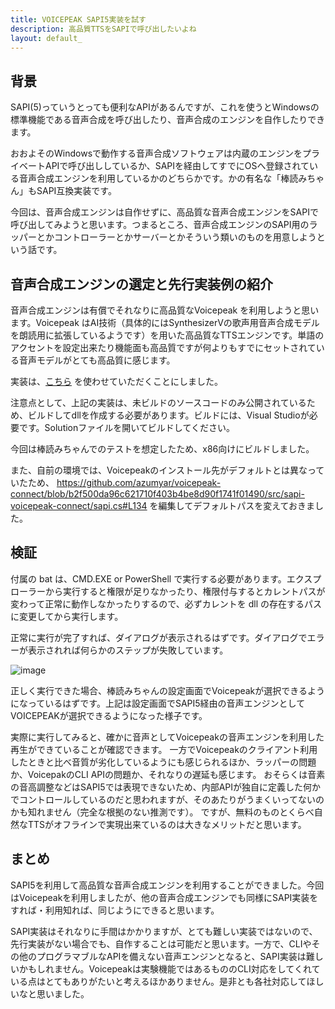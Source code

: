 ```yaml
---
title: VOICEPEAK SAPI5実装を試す
description: 高品質TTSをSAPIで呼び出したいよね
layout: default_
---
```


## 背景
SAPI(5)っていうとっても便利なAPIがあるんですが、これを使うとWindowsの標準機能である音声合成を呼び出したり、音声合成のエンジンを自作したりできます。

おおよそのWindowsで動作する音声合成ソフトウェアは内蔵のエンジンをプライベートAPIで呼び出ししているか、SAPIを経由してすでにOSへ登録されている音声合成エンジンを利用しているかのどちらかです。かの有名な「棒読みちゃん」もSAPI互換実装です。

今回は、音声合成エンジンは自作せずに、高品質な音声合成エンジンをSAPIで呼び出してみようと思います。つまるところ、音声合成エンジンのSAPI用のラッパーとかコントローラーとかサーバーとかそういう類いのものを用意しようという話です。

## 音声合成エンジンの選定と先行実装例の紹介
音声合成エンジンは有償でそれなりに高品質なVoicepeak を利用しようと思います。Voicepeak はAI技術（具体的にはSynthesizerVの歌声用音声合成モデルを朗読用に拡張しているようです）を用いた高品質なTTSエンジンです。単語のアクセントを設定出来たり機能面も高品質ですが何よりもすでにセットされている音声モデルがとても高品質に感じます。

実装は、[こちら](https://github.com/azumyar/voicepeak-connect/tree/main) を使わせていただくことにしました。

注意点として、上記の実装は、未ビルドのソースコードのみ公開されているため、ビルドしてdllを作成する必要があります。ビルドには、Visual Studioが必要です。Solutionファイルを開いてビルドしてください。

今回は棒読みちゃんでのテストを想定したため、x86向けにビルドしました。

また、自前の環境では、Voicepeakのインストール先がデフォルトとは異なっていたため、 https://github.com/azumyar/voicepeak-connect/blob/b2f500da96c621710f403b4be8d90f1741f01490/src/sapi-voicepeak-connect/sapi.cs#L134 を編集してデフォルトパスを変えておきました。

## 検証
付属の bat は、CMD.EXE or PowerShell で実行する必要があります。エクスプローラーから実行すると権限が足りなかったり、権限付与するとカレントパスが変わって正常に動作しなかったりするので、必ずカレントを dll の存在するパスに変更してから実行します。

正常に実行が完了すれば、ダイアログが表示されるはずです。ダイアログでエラーが表示されれば何らかのステップが失敗しています。

![image](https://github.com/doew/pages.d-sato.net/assets/39424676/8729e38b-7091-4e58-a870-49a04fdb08a1)

正しく実行できた場合、棒読みちゃんの設定画面でVoicepeakが選択できるようになっているはずです。上記は設定画面でSAPI5経由の音声エンジンとしてVOICEPEAKが選択できるようになった様子です。

実際に実行してみると、確かに音声としてVoicepeakの音声エンジンを利用した再生ができていることが確認できます。
一方でVoicepeakのクライアント利用したときと比べ音質が劣化しているようにも感じられるほか、ラッパーの問題か、VoicepakのCLI APIの問題か、それなりの遅延も感じます。
おそらくは音素の音高調整などはSAPI5では表現できないため、内部APIが独自に定義した何かでコントロールしているのだと思われますが、そのあたりがうまくいってないのかも知れません（完全な根拠のない推測です）。
ですが、無料のものとくらべ自然なTTSがオフラインで実現出来ているのは大きなメリットだと思います。

## まとめ
SAPI5を利用して高品質な音声合成エンジンを利用することができました。今回はVoicepeakを利用しましたが、他の音声合成エンジンでも同様にSAPI実装をすれば・利用知れば、同じようにできると思います。

SAPI実装はそれなりに手間はかかりますが、とても難しい実装ではないので、先行実装がない場合でも、自作することは可能だと思います。一方で、CLIやその他のプログラマブルなAPIを備えない音声エンジンとなると、SAPI実装は難しいかもしれません。Voicepeakは実験機能ではあるもののCLI対応をしてくれている点はとてもありがたいと考えるほかありません。是非とも各社対応してほしいなと思いました。
